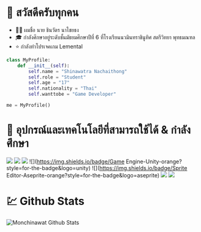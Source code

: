 # 👋 สวัสดีครับทุกคน

- 💂‍♂️ ผมชื่อ นาย ชินวัตร นาไชยธง
- 🎓 กำลังศึกษาอยู่ระดับชั้นมัธยมศึกษาปีที่ 6 ที่โรงเรียนนวมินทราชินูทิศ สตรีวิทยา พุทธมณฑล
- ⭐ กำลังทำโปรเจคเกม Lemental

```python
class MyProfile:
    def __init__(self):
        self.name = "Shinawatra Nachaithong"
        self.role = "Student"
        self.age = "17"
        self.nationality = "Thai"
        self.wanttobe = "Game Developer"

me = MyProfile()
```

# 🔧 อุปกรณ์และเทคโนโลยีที่สามารถใช้ได้ & กำลังศึกษา

![](https://img.shields.io/badge/Language-Csharp-orange?style=for-the-badge&logo=c#)
![](https://img.shields.io/badge/Language-Python-orange?style=for-the-badge&logo=python)
![](https://img.shields.io/badge/Editor-VScode-orange?style=for-the-badge&logo=visual-studio-code)
![](https://img.shields.io/badge/Game Engine-Unity-orange?style=for-the-badge&logo=unity)
![](https://img.shields.io/badge/Sprite Editor-Aseprite-orange?style=for-the-badge&logo=aseprite)
![](https://img.shields.io/badge/Adobe-Photoshop-orange?style=for-the-badge&logo=adobe-photoshop)
![](https://img.shields.io/badge/Adobe-Illustrator-orange?style=for-the-badge&logo=adobe-illustrator)


# 💹 Github Stats
<img align="center" src="https://github-readme-stats.vercel.app/api/top-langs/?username=monchinawat&hide=shaderlab,hlsl&layout=compact&title_color=E8E8F3&text_color=E8E8F3&icon_color=6aa6f8&bg_color=22272e" alt="Monchinawat Github Stats" />

